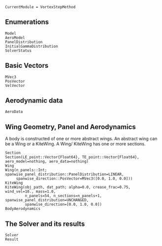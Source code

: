 ```@meta
CurrentModule = VortexStepMethod
```
## Enumerations
```@docs
Model
AeroModel
PanelDistribution
InitialGammaDistribution
SolverStatus
```

## Basic Vectors
```@docs
MVec3
PosVector
VelVector
```

## Aerodynamic data
```@docs
AeroData
```

## Wing Geometry, Panel and Aerodynamics
A body is constructed of one or more abstract wings. An abstract wing can be a Wing or a KiteWing. 
A Wing/ KiteWing has one or more sections.
```@docs
Section
Section(LE_point::Vector{Float64}, TE_point::Vector{Float64}, aero_model=nothing, aero_data=nothing)
Wing
Wing(n_panels::Int; spanwise_panel_distribution::PanelDistribution=LINEAR,
     spanwise_direction::PosVector=MVec3([0.0, 1.0, 0.0]))
KiteWing
KiteWing(obj_path, dat_path; alpha=0.0, crease_frac=0.75, wind_vel=10., mass=1.0, 
         n_panels=54, n_sections=n_panels+1, spanwise_panel_distribution=UNCHANGED, 
         spanwise_direction=[0.0, 1.0, 0.0])
BodyAerodynamics
```

## The Solver and its results
```@docs
Solver
Result
```
